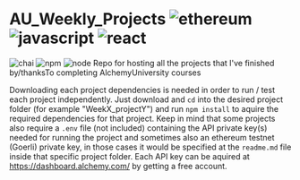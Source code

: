 # AU_Weekly_Projects ![ethereum](https://img.shields.io/badge/Ethereum-3C3C3D?logo=ethereum&logoColor=fff&style=for-the-badge) ![javascript](https://img.shields.io/badge/JavaScript-F7DF1E?style=for-the-badge&logo=JavaScript&logoColor=white) ![react](https://img.shields.io/badge/React-20232A?style=for-the-badge&logo=react&logoColor=61DAFB) 
 ![chai](https://img.shields.io/badge/chai.js-323330?style=for-the-badge&logo=chai&logoColor=red) ![npm](https://img.shields.io/badge/npm-CB3837?style=for-the-badge&logo=npm&logoColor=white) ![node](https://img.shields.io/badge/Node.js-43853D?style=for-the-badge&logo=node.js&logoColor=white) 
Repo for hosting all the projects that I've finished by/thanksTo completing AlchemyUniversity courses


Downloading each project dependencies is needed in order to run / test each project independently. Just download and `cd` into the desired project folder (for example "WeekX_projectY") and run `npm install` to aquire the required dependencies for that project. 
Keep in mind that some projects also require a `.env` file (not included) containing the API private key(s) needed for running the project and sometimes also an ethereum testnet (Goerli) private key, in those cases it would be specified at the `readme.md` file inside that specific project folder. Each API key can be aquired at https://dashboard.alchemy.com/ by getting a free account.
